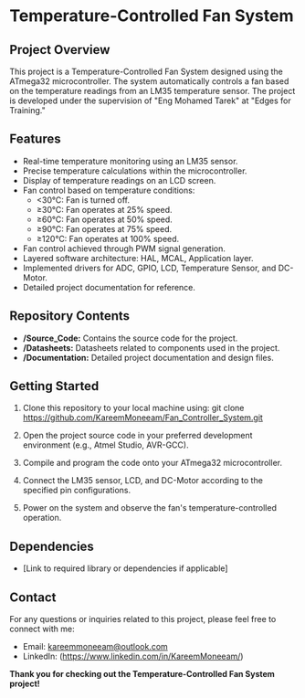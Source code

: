 # Temperature-Controlled Fan System

## Project Overview
This project is a Temperature-Controlled Fan System designed using the ATmega32 microcontroller. The system automatically controls a fan based on the temperature readings from an LM35 temperature sensor. The project is developed under the supervision of "Eng Mohamed Tarek" at "Edges for Training."

## Features
- Real-time temperature monitoring using an LM35 sensor.
- Precise temperature calculations within the microcontroller.
- Display of temperature readings on an LCD screen.
- Fan control based on temperature conditions:
  - <30°C: Fan is turned off.
  - ≥30°C: Fan operates at 25% speed.
  - ≥60°C: Fan operates at 50% speed.
  - ≥90°C: Fan operates at 75% speed.
  - ≥120°C: Fan operates at 100% speed.
- Fan control achieved through PWM signal generation.
- Layered software architecture: HAL, MCAL, Application layer.
- Implemented drivers for ADC, GPIO, LCD, Temperature Sensor, and DC-Motor.
- Detailed project documentation for reference.

## Repository Contents
- **/Source_Code:** Contains the source code for the project.
- **/Datasheets:** Datasheets related to components used in the project.
- **/Documentation:** Detailed project documentation and design files.

## Getting Started
1. Clone this repository to your local machine using:
git clone https://github.com/KareemMoneeam/Fan_Controller_System.git

2. Open the project source code in your preferred development environment (e.g., Atmel Studio, AVR-GCC).

3. Compile and program the code onto your ATmega32 microcontroller.

4. Connect the LM35 sensor, LCD, and DC-Motor according to the specified pin configurations.

5. Power on the system and observe the fan's temperature-controlled operation.

## Dependencies
- [Link to required library or dependencies if applicable]


## Contact
For any questions or inquiries related to this project, please feel free to connect with me:
- Email: kareemmoneeam@outlook.com
- LinkedIn: (https://www.linkedin.com/in/KareemMoneeam/)

**Thank you for checking out the Temperature-Controlled Fan System project!**
